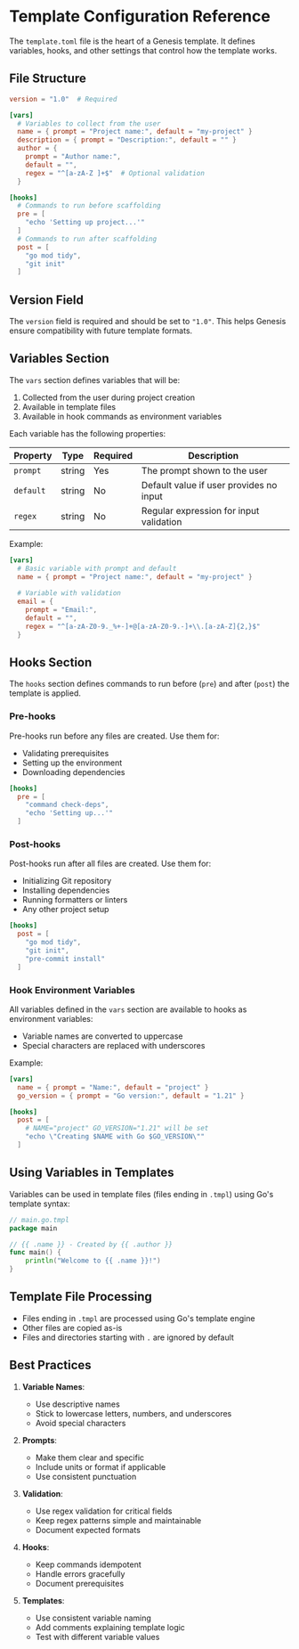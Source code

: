 # Template Configuration Reference

The `template.toml` file is the heart of a Genesis template. It defines variables, hooks, and other settings that control how the template works.

## File Structure

```toml
version = "1.0"  # Required

[vars]
  # Variables to collect from the user
  name = { prompt = "Project name:", default = "my-project" }
  description = { prompt = "Description:", default = "" }
  author = { 
    prompt = "Author name:", 
    default = "", 
    regex = "^[a-zA-Z ]+$"  # Optional validation
  }

[hooks]
  # Commands to run before scaffolding
  pre = [
    "echo 'Setting up project...'"
  ]
  # Commands to run after scaffolding
  post = [
    "go mod tidy",
    "git init"
  ]
```

## Version Field

The `version` field is required and should be set to `"1.0"`. This helps Genesis ensure compatibility with future template formats.

## Variables Section

The `vars` section defines variables that will be:
1. Collected from the user during project creation
2. Available in template files
3. Available in hook commands as environment variables

Each variable has the following properties:

| Property | Type | Required | Description |
|----------|------|----------|-------------|
| `prompt` | string | Yes | The prompt shown to the user |
| `default` | string | No | Default value if user provides no input |
| `regex` | string | No | Regular expression for input validation |

Example:
```toml
[vars]
  # Basic variable with prompt and default
  name = { prompt = "Project name:", default = "my-project" }
  
  # Variable with validation
  email = { 
    prompt = "Email:", 
    default = "", 
    regex = "^[a-zA-Z0-9._%+-]+@[a-zA-Z0-9.-]+\\.[a-zA-Z]{2,}$"
  }
```

## Hooks Section

The `hooks` section defines commands to run before (`pre`) and after (`post`) the template is applied.

### Pre-hooks

Pre-hooks run before any files are created. Use them for:
- Validating prerequisites
- Setting up the environment
- Downloading dependencies

```toml
[hooks]
  pre = [
    "command check-deps",
    "echo 'Setting up...'"
  ]
```

### Post-hooks

Post-hooks run after all files are created. Use them for:
- Initializing Git repository
- Installing dependencies
- Running formatters or linters
- Any other project setup

```toml
[hooks]
  post = [
    "go mod tidy",
    "git init",
    "pre-commit install"
  ]
```

### Hook Environment Variables

All variables defined in the `vars` section are available to hooks as environment variables:
- Variable names are converted to uppercase
- Special characters are replaced with underscores

Example:
```toml
[vars]
  name = { prompt = "Name:", default = "project" }
  go_version = { prompt = "Go version:", default = "1.21" }

[hooks]
  post = [
    # NAME="project" GO_VERSION="1.21" will be set
    "echo \"Creating $NAME with Go $GO_VERSION\""
  ]
```

## Using Variables in Templates

Variables can be used in template files (files ending in `.tmpl`) using Go's template syntax:

```go
// main.go.tmpl
package main

// {{ .name }} - Created by {{ .author }}
func main() {
    println("Welcome to {{ .name }}!")
}
```

## Template File Processing

- Files ending in `.tmpl` are processed using Go's template engine
- Other files are copied as-is
- Files and directories starting with `.` are ignored by default

## Best Practices

1. **Variable Names**:
   - Use descriptive names
   - Stick to lowercase letters, numbers, and underscores
   - Avoid special characters

2. **Prompts**:
   - Make them clear and specific
   - Include units or format if applicable
   - Use consistent punctuation

3. **Validation**:
   - Use regex validation for critical fields
   - Keep regex patterns simple and maintainable
   - Document expected formats

4. **Hooks**:
   - Keep commands idempotent
   - Handle errors gracefully
   - Document prerequisites

5. **Templates**:
   - Use consistent variable naming
   - Add comments explaining template logic
   - Test with different variable values 
